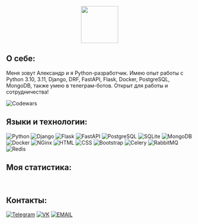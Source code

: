 <div id="header" align="center">
  <img src="https://i.giphy.com/media/v1.Y2lkPTc5MGI3NjExajJldHd3YmhrdXp2a2NpYmpmc3R5ZGs2YzEzbXB5ejFtb2p6OWthMyZlcD12MV9pbnRlcm5hbF9naWZfYnlfaWQmY3Q9cw/KxbZ21Jnz4YdaLN2co/giphy.gif" width="100"/>
</div>

## О себе:
Меня зовут Александр и я Python-разработчик. Имею опыт работы с Python 3.10, 3.11, Django, DRF, FastAPI, Flask, Docker, PostgreSQL, MongoDB, также умею в телеграм-ботов. Открыт для работы и сотрудничества!

![Codewars](https://www.codewars.com/users/RolAlek/badges/micro)

## Языки и технологии:
![Python](https://img.shields.io/badge/-Python-4682B4?style=for-the-badge&logo=python&logoColor=FFFF00) ![Django](https://img.shields.io/badge/-Django-006400?style=for-the-badge&logo=django&logoColor=D3D3D3) ![Flask](https://img.shields.io/badge/-Flask-696969?style=for-the-badge&logo=flask&logoColor=D3D3D3) ![FastAPI](https://img.shields.io/badge/-FastAPI-20B2AA?style=for-the-badge&logo=fastapi&logoColor=D3D3D3) ![PostgreSQL](https://img.shields.io/badge/-PostgreSQL-4682B4?style=for-the-badge&logo=postgresql&logoColor=D3D3D3) ![SQLite](https://img.shields.io/badge/-SQLite-DCDCDC?style=for-the-badge&logo=sqlite&logoColor=00BFFF) ![MongoDB](https://img.shields.io/badge/-MongoDB-000000?style=for-the-badge&logo=mongodb&logoColor=00FF00) ![Docker](https://img.shields.io/badge/-Docker-1E90FF?style=for-the-badge&logo=docker&logoColor=FFFFFF) ![NGinx](https://img.shields.io/badge/-Nginx-DCDCDC?style=for-the-badge&logo=nginx&logoColor=008000) ![HTML](https://img.shields.io/badge/-HTML-D2691E?style=for-the-badge&logo=html5&logoColor=D3D3D3) ![CSS](https://img.shields.io/badge/-CSS-00008B?style=for-the-badge&logo=css3&logoColor=FFFFFF) ![Bootstrap](https://img.shields.io/badge/-Bootstrap-8A2BE2?style=for-the-badge&logo=bootstrap&logoColor=FFFFFF) ![Celery](https://img.shields.io/badge/-Celery-FFF8DC?style=for-the-badge&logo=celery&logoColor=008000) ![RabbitMQ](https://img.shields.io/badge/-RabbitMQ-DCDCDC?style=for-the-badge&logo=rabbitmq&logoColor=FFA500) ![Redis](https://img.shields.io/badge/-Redis-DCDCDC?style=for-the-badge&logo=redis&logoColor=B22222) 

## Моя статистика:
<div id="stat" align="center">
    <img src="https://github-profile-summary-cards.vercel.app/api/cards/profile-details?username=RolAlek" alt=""/>
    <img src="https://github-profile-summary-cards.vercel.app/api/cards/most-commit-language?username=RolAlek" alt=""/>
     <img src="https://github-profile-summary-cards.vercel.app/api/cards/stats?username=RolAlek" alt=""/>
</div>

## Контакты:
[![Telegram](https://img.shields.io/badge/-telegram-00BFFF?style=for-the-badge&logo=telegram&logoColor=FFFFFF)](https://t.me/RolAlek)
[![VK](https://img.shields.io/badge/-vkontakte-4682B4?style=for-the-badge&logo=vk&logoColor=FFFFFF)](https://vk.com/sasha_rol)
[![EMAIL](https://img.shields.io/badge/-email-800000?style=for-the-badge&logo=gmail&logoColor=FFFFFF)](arolka75@yandex.ru)
